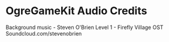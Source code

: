 OgreGameKit Audio Credits
=========================

Background music - Steven O'Brien Level 1 - Firefly Village OST Soundcloud.com/stevenobrien 
